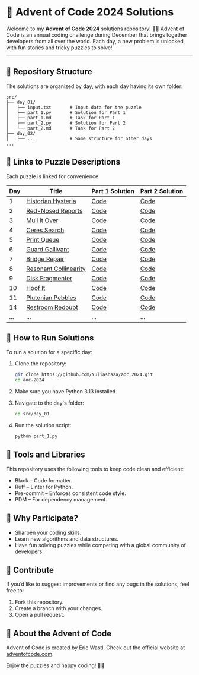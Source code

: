 # 🎄 Advent of Code 2024 Solutions
Welcome to my **Advent of Code 2024** solutions repository! 🎅✨
Advent of Code is an annual coding challenge during December that brings together developers from all over the world.
Each day, a new problem is unlocked, with fun stories and tricky puzzles to solve!

---

## 📂 Repository Structure
The solutions are organized by day, with each day having its own folder:

```
src/
├── day_01/
│   ├── input.txt       # Input data for the puzzle
│   ├── part_1.py       # Solution for Part 1
│   ├── part_1.md       # Task for Part 1
│   ├── part_2.py       # Solution for Part 2
│   └── part_2.md       # Task for Part 2
├── day_02/
│   └── ...             # Same structure for other days
...
```

## 🧩 Links to Puzzle Descriptions
Each puzzle is linked for convenience:

| Day | Title                                                        | Part 1 Solution              | Part 2 Solution              |
|-----|--------------------------------------------------------------|------------------------------|------------------------------|
| 1   | [Historian Hysteria](https://adventofcode.com/2024/day/1)    | [Code](src/day_01/part_1.py) | [Code](src/day_01/part_2.py) |
| 2   | [Red-Nosed Reports](https://adventofcode.com/2024/day/2)     | [Code](src/day_02/part_1.py) | [Code](src/day_02/part_2.py) |
| 3   | [Mull It Over](https://adventofcode.com/2024/day/3)          | [Code](src/day_03/part_1.py) | [Code](src/day_03/part_2.py) |
| 4   | [Ceres Search](https://adventofcode.com/2024/day/4)          | [Code](src/day_04/part_1.py) | [Code](src/day_04/part_2.py) |
| 5   | [Print Queue](https://adventofcode.com/2024/day/5)           | [Code](src/day_05/part_1.py) | [Code](src/day_05/part_2.py) |
| 6   | [Guard Gallivant](https://adventofcode.com/2024/day/6)       | [Code](src/day_06/part_1.py) | [Code](src/day_06/part_2.py) |
| 7   | [Bridge Repair](https://adventofcode.com/2024/day/7)         | [Code](src/day_07/part_1.py) | [Code](src/day_07/part_2.py) |
| 8   | [Resonant Collinearity](https://adventofcode.com/2024/day/8) | [Code](src/day_08/part_1.py) | [Code](src/day_08/part_2.py) |
| 9   | [Disk Fragmenter](https://adventofcode.com/2024/day/9)       | [Code](src/day_09/part_1.py) | [Code](src/day_09/part_2.py) |
| 10  | [Hoof It](https://adventofcode.com/2024/day/10)              | [Code](src/day_10/part_1.py) | [Code](src/day_10/part_2.py) |
| 11  | [Plutonian Pebbles](https://adventofcode.com/2024/day/11)    | [Code](src/day_11/part_1.py) | [Code](src/day_11/part_2.py) |
| 14  | [Restroom Redoubt](https://adventofcode.com/2024/day/14)     | [Code](src/day_14/part_1.py) | [Code](src/day_14/part_2.py) |
| ... | ...                                                          | ...                          | ...                          |

## 📜 How to Run Solutions

To run a solution for a specific day:

1. Clone the repository:
   ```bash
   git clone https://github.com/Yuliashaaa/aoc_2024.git
   cd aoc-2024
   ```

2. Make sure you have Python 3.13 installed.

3. Navigate to the day's folder:
   ```bash
   cd src/day_01
   ```

4. Run the solution script:
   ```bash
   python part_1.py
   ```

## 🔧 Tools and Libraries
This repository uses the following tools to keep code clean and efficient:

- Black – Code formatter.
- Ruff – Linter for Python.
- Pre-commit – Enforces consistent code style.
- PDM – For dependency management.

## 🎯 Why Participate?
- Sharpen your coding skills.
- Learn new algorithms and data structures.
- Have fun solving puzzles while competing with a global community of developers.

## 🚀 Contribute
If you’d like to suggest improvements or find any bugs in the solutions, feel free to:

1. Fork this repository.
2. Create a branch with your changes.
3. Open a pull request.

## 🎅 About the Advent of Code
Advent of Code is created by Eric Wastl. Check out the official website at [adventofcode.com](https://adventofcode.com/).

Enjoy the puzzles and happy coding! 🎄✨
